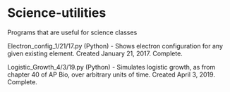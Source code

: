 # Science-utilities
Programs that are useful for science classes

Electron_config_1/21/17.py (Python) - Shows electron configuration for any given existing element. Created January 21, 2017. Complete.

Logistic_Growth_4/3/19.py (Python) - Simulates logistic growth, as from chapter 40 of AP Bio, over arbitrary units of time. Created April 3, 2019. Complete.

